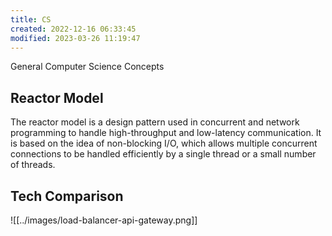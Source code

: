 ```yaml
---
title: CS
created: 2022-12-16 06:33:45
modified: 2023-03-26 11:19:47
---
```


General Computer Science Concepts

## Reactor Model

The reactor model is a design pattern used in concurrent and network programming to handle high-throughput and low-latency communication. It is based on the idea of non-blocking I/O, which allows multiple concurrent connections to be handled efficiently by a single thread or a small number of threads.

## Tech Comparison

![[../images/load-balancer-api-gateway.png]]